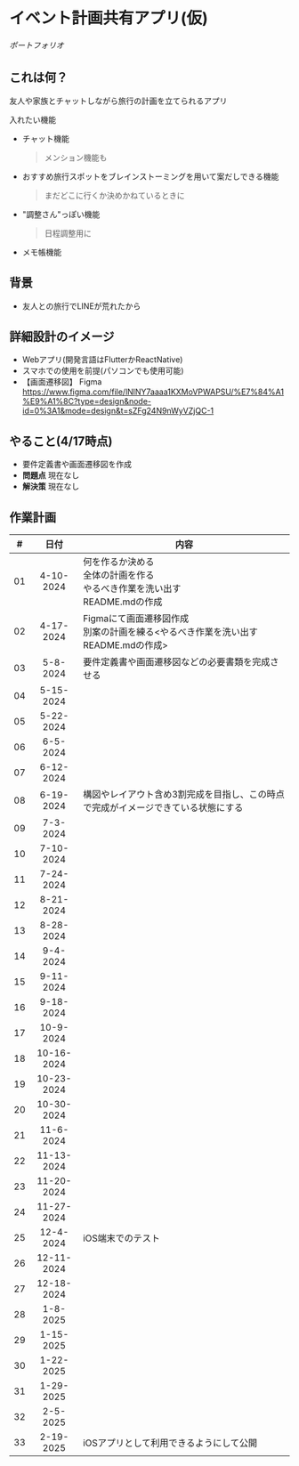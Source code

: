 # イベント計画共有アプリ(仮)
###### ポートフォリオ
## これは何？
友人や家族とチャットしながら旅行の計画を立てられるアプリ

入れたい機能
- チャット機能
  > メンション機能も
- おすすめ旅行スポットをブレインストーミングを用いて案だしできる機能
  > まだどこに行くか決めかねているときに
- "調整さん"っぽい機能
  > 日程調整用に
- メモ帳機能

## 背景
- 友人との旅行でLINEが荒れたから

## 詳細設計のイメージ
- Webアプリ(開発言語はFlutterかReactNative)
- スマホでの使用を前提(パソコンでも使用可能)
- 【画面遷移図】
  Figma
  https://www.figma.com/file/lNlNY7aaaa1KXMoVPWAPSU/%E7%84%A1%E9%A1%8C?type=design&node-id=0%3A1&mode=design&t=sZFg24N9nWyVZjQC-1

## やること(4/17時点)
- 要件定義書や画面遷移図を作成
- __問題点__ 現在なし
- __解決策__ 現在なし

## 作業計画
| # | 日付 | 内容 |
| :---: | :---: | --- |
| 01 | 4-10-2024 | 何を作るか決める<br>全体の計画を作る<br>やるべき作業を洗い出す<br>README.mdの作成 |
| 02 | 4-17-2024 | Figmaにて画面遷移図作成<br>別案の計画を練る<やるべき作業を洗い出す<br>README.mdの作成> |
| 03 | 5-8-2024 | 要件定義書や画面遷移図などの必要書類を完成させる |
| 04 | 5-15-2024 | |
| 05 | 5-22-2024 | |
| 06 | 6-5-2024 | |
| 07 | 6-12-2024 | |
| 08 | 6-19-2024 | 構図やレイアウト含め3割完成を目指し、この時点で完成がイメージできている状態にする |
| 09 | 7-3-2024 | |
| 10 | 7-10-2024 | |
| 11 | 7-24-2024 | |
| 12 | 8-21-2024 | |
| 13 | 8-28-2024 | |
| 14 | 9-4-2024 | |
| 15 | 9-11-2024 | |
| 16 | 9-18-2024 | |
| 17 | 10-9-2024 | |
| 18 | 10-16-2024 | |
| 19 | 10-23-2024 | |
| 20 | 10-30-2024 | |
| 21 | 11-6-2024 | |
| 22 | 11-13-2024 | |
| 23 | 11-20-2024 | |
| 24 | 11-27-2024 | |
| 25 | 12-4-2024 | iOS端末でのテスト |
| 26 | 12-11-2024 | |
| 27 | 12-18-2024 | |
| 28 | 1-8-2025 | |
| 29 | 1-15-2025 | |
| 30 | 1-22-2025 | |
| 31 | 1-29-2025 | |
| 32 | 2-5-2025 | |
| 33 | 2-19-2025 | iOSアプリとして利用できるようにして公開 |

